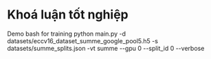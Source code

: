 # Khoá luận tốt nghiệp

Demo bash for training
python main.py -d datasets/eccv16_dataset_summe_google_pool5.h5 -s datasets/summe_splits.json -vt summe --gpu 0 --split_id 0 --verbose
